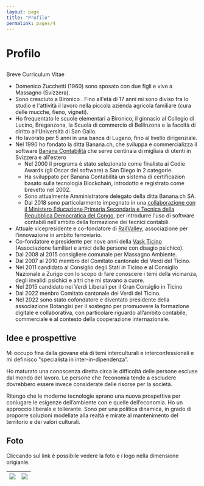 ```yaml
---
layout: page
title: "Profilo"
permalink: pages/4
---
```


# Profilo

##   
 Breve Curriculum Vitae

* Domenico Zucchetti (1960) sono sposato con due figli e vivo a Massagno (Svizzera).
* Sono cresciuto a Bironico . Fino all'età di 17 anni mi sono diviso fra lo studio e l'attività il lavoro nella piccola azienda agricola familiare (cura delle mucche, fieno, vigneti).
* Ho frequentato le scuole elementari a Bironico, il ginnasio al Collegio di Lucino, Breganzona, la Scuola di commercio di Bellinzona e la facoltà di diritto all’Università di San Gallo.
* Ho lavorato per 5 anni in una banca di Lugano, fino al livello dirigenziale.
* Nel 1990 ho fondato la ditta Banana.ch, che sviluppa e commercializza il software [Banana Contabilità](http://www.banana.ch) che serve centinaia di migliaia di utenti in Svizzera e all'estero  
   * Nel 2000 il programa è stato selezionato come finalista ai Codie Awards (gli Oscar del software) a San Diego in 2 categorie.  
   * Ha sviluppato per Banana Contabilità un sistema di certificazion basato sulla tecnologia Blockchain, introdotto e registrato come brevetto nel 2002.  
   * Sono attualmente Amministratore delegato della ditta Banana.ch SA.  
   * Dal 2018 sono particolarmente impegnato in una [collaborazione con il Ministero Educazione Primaria Secondaria e Tecnica della Repubblica Democratica del Congo](https://www.banana.ch/it/node/11612), per introdurre l'uso di software contabili nell'ambito della formazione dei tecnici contabili.
* Attuale vicepresidente e co-fondatore di [RailValley](http://www.railvalley.org), associazione per l’innovazione in ambito ferroviario.
* Co-fondatore e presidente per nove anni della [Vask Ticino](http://www.vaskticino.ch) (Associazione familiari e amici delle persone con disagio psichico).
* Dal 2008 al 2015 consigliere comunale per Massagno Ambiente.
* Dal 2007 al 2010 membro del Comitato cantonale dei Verdi del Ticino.
* Nel 2011 candidato al Consiglio degli Stati in Ticino e al Consiglio Nazionale a Zurigo con lo scopo di fare conoscere i temi della vicinanza, degli invalidi psichici e altri che mi stavano a cuore.
* Nel 2015 candidato nei Verdi Liberali per il Gran Consiglio in Ticino
* Dal 2022 menbro Comitato cantonale dei Verdi del Ticino.
* Nel 2022 sono stato cofondatore e diventato presidente della associazione Botangisi per il sostegno per promuovere la formazione digitale e collaborativa, con particolare riguardo all’ambito contabile, commerciale e al contesto della cooperazione internazionale.

## Idee e prospettive

Mi occupo fina dalla giovane età di temi interculturali e interconfessionali e mi definisco "specialista in inter-in-dipendenza".

Ho maturato una conoscenza diretta circa le difficoltà delle persone escluse dal mondo del lavoro. Le persone che l’economia tende a escludere dovrebbero essere invece considerate delle risorse per la società.

Ritengo che le moderne tecnologie aprano una nuova prospettiva per coniugare le esigenze dell’ambiente con e quelle dell’economia. Ho un approccio liberale e tollerante. Sono per una politica dinamica, in grado di proporre soluzioni modellate alla realtà e mirate al mantenimento del territorio e dei valori culturali.

## Foto

Cliccando sul link è possibile vedere la foto e i logo nella dimensione origianle. 

| ![](../../sites/vicinanza.ch/files/images/domenico_zucchetti_esterno.JPG) | ![](/sites/vicinanza.ch/files/images/domenico_zucchetti_viso.JPG) |
| ------------------------------------------------------------------------- | ----------------------------------------------------------------- |

